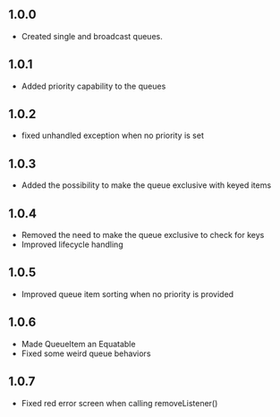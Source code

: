 ## 1.0.0

* Created single and broadcast queues.

## 1.0.1

* Added priority capability to the queues

## 1.0.2

* fixed unhandled exception when no priority is set

## 1.0.3

* Added the possibility to make the queue exclusive with keyed items

## 1.0.4

* Removed the need to make the queue exclusive to check for keys
* Improved lifecycle handling

## 1.0.5

* Improved queue item sorting when no priority is provided

## 1.0.6

* Made QueueItem an Equatable
* Fixed some weird queue behaviors

## 1.0.7

* Fixed red error screen when calling removeListener()
